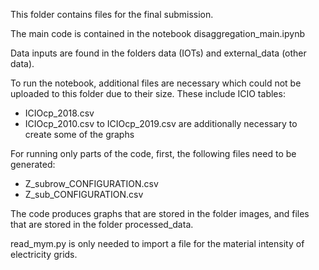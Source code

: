 This folder contains files for the final submission. 

The main code is contained in the notebook disaggregation_main.ipynb

Data inputs are found in the folders data (IOTs) and external_data (other data).

To run the notebook, additional files are necessary which could not be uploaded to this folder due to their size. These include ICIO tables:
- ICIOcp_2018.csv
- ICIOcp_2010.csv to ICIOcp_2019.csv are additionally necessary to create some of the graphs

For running only parts of the code, first, the following files need to be generated:
- Z_subrow_CONFIGURATION.csv
- Z_sub_CONFIGURATION.csv

The code produces graphs that are stored in the folder images, and files that are stored in the folder processed_data.

read_mym.py is only needed to import a file for the material intensity of electricity grids.
